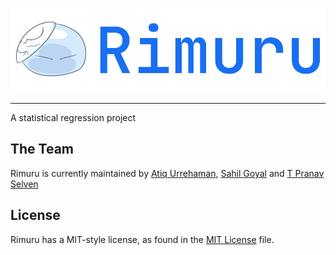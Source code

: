 ![Rimuru](assets/img/rimuru.png)

---

A statistical regression project

## The Team

Rimuru is currently maintained by [Atiq Urrehaman](https://github.com/Adam-Al-Rahman/), [Sahil Goyal](https://github.com/SahilGoyal098) and [T Pranav Selven](https://github.com/Sicoprogrammer)

## License

Rimuru has a MIT-style license, as found in the [MIT License](./LICENSE) file.
